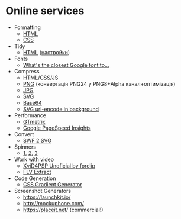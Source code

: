 # Online services
- Formatting
  * [HTML](http://www.freeformatter.com/html-formatter.html)
  * [CSS](http://csscomb.com/online)
- Tidy
  * [HTML](https://infohound.net/tidy/) ([настройки](https://pbs.twimg.com/media/CQi9HwCWIAAuVlc.png))
- Fonts
  * [What's the closest Google font to...](http://joelcrawfordsmith.com/closest-font/)
- Compress
  * [HTML/CSS/JS](http://refresh-sf.com/)
  * [PNG](http://compresspng.com/) (конвертація PNG24 у PNG8+Alpha канал+оптимізація)
  * [JPG](http://compressjpeg.com/)
  * [SVG](https://jakearchibald.github.io/svgomg/)
  * [Base64](http://b64.io/)
  * [SVG url-encode in background](https://yoksel.github.io/url-encoder/)
- Performance
  * [GTmetrix](http://gtmetrix.com/)
  * [Google PageSpeed Insights](https://developers.google.com/speed/pagespeed/insights/)
- Convert
  * [SWF 2 SVG](http://riaxe.com/online-swf-to-svg-converter/)
- Spinners
  * [1](http://tobiasahlin.com/spinkit/), [2](http://projects.lukehaas.me/css-loaders/), [3](http://connoratherton.com/loaders)
- Work with video
  * [XviD4PSP Unoficial by forclip](https://code.google.com/p/xvid4psp/)
  * [FLV Extract](http://www.moitah.net/)
- Code Generation
  * [CSS Gradient Generator](http://www.colorzilla.com/gradient-editor/)
- Screenshot Generators
  * https://launchkit.io/
  * http://mockuphone.com/
  * https://placeit.net/ (commercial!)
